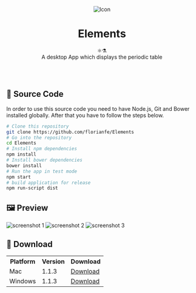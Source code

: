 <p align="center">
  <img alt="Icon" src="https://florianfe.github.io/screenshots/elements/icon.png">
  <h1 align="center">Elements</h1>
  <p align="center">⚛⚗ <br>A desktop App which displays the periodic table</p>
</p>

<br><br>

## 📝 Source Code

In order to use this source code you need to have Node.js, Git and Bower installed globally. After that you have to follow the steps below.

```bash
# Clone this repository
git clone https://github.com/florianfe/Elements
# Go into the repository
cd Elements
# Install npm dependencies
npm install
# Install bower dependencies
bower install
# Run the app in test mode
npm start
# build application for release
npm run-script dist
```


## 🖼 Preview

![screenshot 1](https://florianfe.github.io/screenshots/elements/screenshot-1.png)
![screenshot 2](https://florianfe.github.io/screenshots/elements/screenshot-2.png)
![screenshot 3](https://florianfe.github.io/screenshots/elements/screenshot-3.png)

## 💾 Download

<table align="center">
  <tr>
    <th>Platform</th>
    <th>Version</th>
    <th>Download</td>
  </tr>
  <tr>
    <td>Mac</td>
    <td>1.1.3</td>
    <td><a href="https://github.com/FlorianFe/Elements/releases/download/v1.1.3/Elements.dmg">Download</a></td>
  </tr>
  <tr>
    <td>Windows</td>
    <td>1.1.3</td>
    <td><a href="https://github.com/FlorianFe/Elements/releases/download/v1.1.3/Elements.exe">Download</a></td>
  </tr>
</table>
